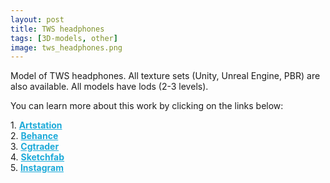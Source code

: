 ```yaml
---
layout: post 
title: TWS headphones
tags: [3D-models, other]
image: tws_headphones.png
---
```

Model of TWS headphones.
All texture sets (Unity, Unreal Engine, PBR) are also available. 
All models have lods (2-3 levels).

<!--more-->

You can learn more about this work by clicking on the links below: <br/>

<div>
	1.
    <a href="https://www.artstation.com/artwork/W2glb3" target="_blank" style="font-weight: bold; color: #1CAAD9;">Artstation</a><br/>
	2.
	<a href="https://www.behance.net/gallery/77044901/TWS-headphones-(true-wireless)" target="_blank" style="font-weight: bold; color: #1CAAD9;">Behance</a><br/>	
	3.
	<a href="https://www.cgtrader.com/3d-models/electronics/audio/tws-headphones-true-wireless" target="_blank" style="font-weight: bold; color: #1CAAD9;">Cgtrader</a><br/>
	4.
	<a href="https://sketchfab.com/3d-models/tws-headphones-true-wireless-38718f207ba54ddea7cda652477c9825" target="_blank" style="font-weight: bold; color: #1CAAD9;">Sketchfab</a><br/>	
	5.
	<a href="https://www.instagram.com/p/CCasJxShOJQ/" target="_blank" style="font-weight: bold; color: #1CAAD9;">Instagram</a><br/>
</div>
